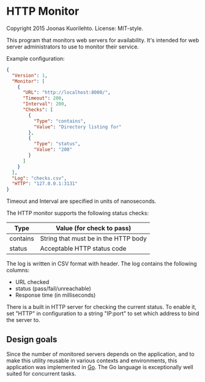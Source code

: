 # HTTP Monitor #

Copyright 2015 Joonas Kuorilehto. License: MIT-style.

This program that monitors web servers for availability.
It's intended for web server administrators to use to
monitor their service.

Example configuration:

```json
{
  "Version": 1,
  "Monitor": [
    {
      "URL": "http://localhost:8000/",
      "Timeout": 200,
      "Interval": 200,
      "Checks": [
        {
          "Type": "contains",
          "Value": "Directory listing for"
        },
        {
          "Type": "status",
          "Value": "200"
        }
      ]
    }
  ],
  "Log": "checks.csv",
  "HTTP": "127.0.0.1:3131"
}
```

Timeout and Interval are specified in units of nanoseconds.

The HTTP monitor supports the following status checks:

Type     | Value (for check to pass)
---------|-------------------------------------
contains | String that must be in the HTTP body
status   | Acceptable HTTP status code

The log is written in CSV format with header. The log
contains the following columns:

* URL checked
* status (pass/fail/unreachable)
* Response time (in milliseconds)

There is a built in HTTP server for checking the current status.
To enable it, set "HTTP" in configuration to a string "IP:port" to set
which address to bind the server to.

## Design goals ##

Since the number of monitored servers depends on the application,
and to make this utility reusable in various contexts
and environments, this application was implemented in
[Go](https://golang.org/). The Go language is exceptionally
well suited for concurrent tasks.
